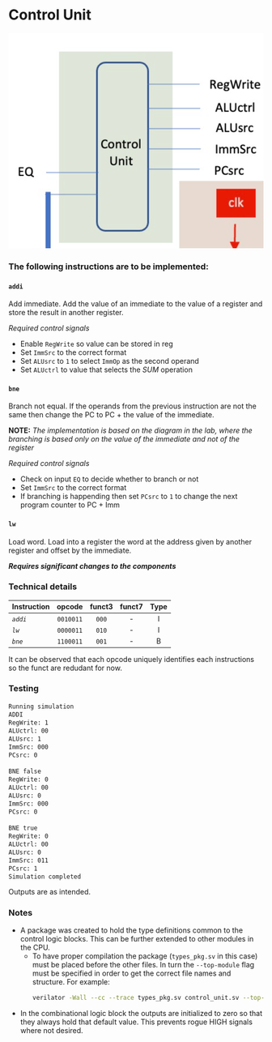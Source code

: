 # Control Unit

![control_unit](./images/CONTROL_UNIT.png)

### The following instructions are to be implemented:
#### `addi`

Add immediate. Add the value of an immediate to the value of a register and store the result in another register.

*Required control signals*

* Enable `RegWrite` so value can be stored in reg
* Set `ImmSrc` to the correct format
* Set `ALUsrc` to `1` to select `ImmOp` as the second operand
* Set `ALUctrl` to value that selects the *SUM* operation

#### `bne`

Branch not equal. If the operands from the previous instruction are not the same then change the PC to PC + the value of the immediate.

**NOTE:** 
*The implementation is based on the diagram in the lab, where the branching is based only on the value of the immediate and not of the register*

*Required control signals*

* Check on input `EQ` to decide whether to branch or not
* Set `ImmSrc` to the correct format
* If branching is happending then set `PCsrc` to `1` to change the next program counter to PC + Imm

#### `lw` 

Load word. Load into a register the word at the address given by another register and offset by the immediate.

***Requires significant changes to the components***

### Technical details

Instruction | opcode | funct3 | funct7 | Type
--- | :---: | :---: | :---: | :---: 
*`addi`* | `0010011` | `000` | - | I 
*`lw`* | `0000011` | `010` | - | I 
*`bne`* | `1100011` | `001` | - | B 

It can be observed that each opcode uniquely identifies each instructions so the funct are redudant for now.

### Testing

```
Running simulation
ADDI 
RegWrite: 1
ALUctrl: 00
ALUsrc: 1
ImmSrc: 000
PCsrc: 0

BNE false
RegWrite: 0
ALUctrl: 00
ALUsrc: 0
ImmSrc: 000
PCsrc: 0

BNE true
RegWrite: 0
ALUctrl: 00
ALUsrc: 0
ImmSrc: 011
PCsrc: 1
Simulation completed
```

Outputs are as intended.

### Notes

* A package was created to hold the type definitions common to the control logic blocks. This can be further extended to other modules in the CPU.
	* To have proper compilation the package (`types_pkg.sv` in this case) must be placed before the other files. In turn the `--top-module` flag must be specified in order to get the correct file names and structure. For example:
		```sh
		verilator -Wall --cc --trace types_pkg.sv control_unit.sv --top-module control_unit --exe control_unit_tb.cpp
		```
* In the combinational logic block the outputs are initialized to zero so that they always hold that default value. This prevents rogue HIGH signals where not desired.

